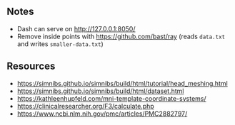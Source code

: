 ## Notes

- Dash can serve on http://127.0.0.1:8050/
- Remove inside points with https://github.com/bast/ray (reads `data.txt` and writes `smaller-data.txt`)


## Resources

- https://simnibs.github.io/simnibs/build/html/tutorial/head_meshing.html
- https://simnibs.github.io/simnibs/build/html/dataset.html
- https://kathleenhupfeld.com/mni-template-coordinate-systems/
- https://clinicalresearcher.org/F3/calculate.php
- https://www.ncbi.nlm.nih.gov/pmc/articles/PMC2882797/
